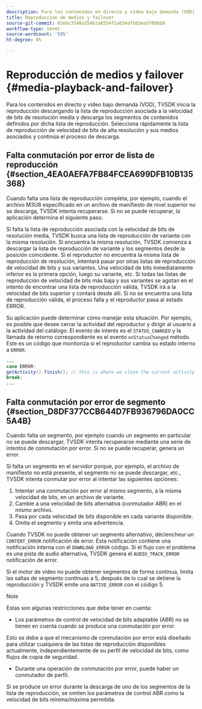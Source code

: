 ```yaml
---
description: Para los contenidos en directo y vídeo bajo demanda (VOD), TVSDK inicia la reproducción descargando la lista de reproducción asociada a la velocidad de bits de resolución media y descarga los segmentos de contenidos definidos por dicha lista de reproducción. Selecciona rápidamente la lista de reproducción de velocidad de bits de alta resolución y sus medios asociados y continúa el proceso de descarga.
title: Reproducción de medios y failover
source-git-commit: 02ebc3548a254b2a6554f1ab34afbb3ea5f09bb8
workflow-type: tm+mt
source-wordcount: '595'
ht-degree: 0%

---
```


# Reproducción de medios y failover {#media-playback-and-failover}

Para los contenidos en directo y vídeo bajo demanda (VOD), TVSDK inicia la reproducción descargando la lista de reproducción asociada a la velocidad de bits de resolución media y descarga los segmentos de contenidos definidos por dicha lista de reproducción. Selecciona rápidamente la lista de reproducción de velocidad de bits de alta resolución y sus medios asociados y continúa el proceso de descarga.

## Falta conmutación por error de lista de reproducción {#section_4EA0AEFA7FB84FCEA699DFB10B135368}

Cuando falta una lista de reproducción completa, por ejemplo, cuando el archivo M3U8 especificado en un archivo de manifiesto de nivel superior no se descarga, TVSDK intenta recuperarse. Si no se puede recuperar, la aplicación determina el siguiente paso.

Si falta la lista de reproducción asociada con la velocidad de bits de resolución media, TVSDK busca una lista de reproducción de variante con la misma resolución. Si encuentra la misma resolución, TVSDK comienza a descargar la lista de reproducción de variante y los segmentos desde la posición coincidente. Si el reproductor no encuentra la misma lista de reproducción de resolución, intentará pasar por otras listas de reproducción de velocidad de bits y sus variantes. Una velocidad de bits inmediatamente inferior es la primera opción, luego su variante, etc. Si todas las listas de reproducción de velocidad de bits más baja y sus variantes se agotan en el intento de encontrar una lista de reproducción válida, TVSDK irá a la velocidad de bits superior y contará desde allí. Si no se encuentra una lista de reproducción válida, el proceso falla y el reproductor pasa al estado ERROR.

Su aplicación puede determinar cómo manejar esta situación. Por ejemplo, es posible que desee cerrar la actividad del reproductor y dirigir al usuario a la actividad del catálogo. El evento de interés es el `STATUS_CHANGED` y la llamada de retorno correspondiente es el evento `onStatusChanged` método. Este es un código que monitoriza si el reproductor cambia su estado interno a `ERROR`:

```java
... 
case ERROR: 
getActivity().finish(); // this is where we close the current activity (the Player activity) 
break; 
...
```

## Falta conmutación por error de segmento {#section_D8DF377CCB644D7FB936796DA0CC5A4B}

Cuando falta un segmento, por ejemplo cuando un segmento en particular no se puede descargar, TVSDK intenta recuperarse mediante una serie de intentos de conmutación por error. Si no se puede recuperar, genera un error.

Si falta un segmento en el servidor porque, por ejemplo, el archivo de manifiesto no está presente, el segmento no se puede descargar, etc., TVSDK intenta conmutar por error al intentar las siguientes opciones:

1. Intentar una conmutación por error al mismo segmento, a la misma velocidad de bits, en un archivo de variante.
1. Cambie a una velocidad de bits alternativa (conmutador ABR) en el mismo archivo.
1. Pasa por cada velocidad de bits disponible en cada variante disponible.
1. Omita el segmento y emita una advertencia.

Cuando TVSDK no puede obtener un segmento alternativo, déclencheur un `CONTENT_ERROR` notificación de error. Esta notificación contiene una notificación interna con el `DOWNLOAD_ERROR` código. Si el flujo con el problema es una pista de audio alternativa, TVSDK genera el `AUDIO_TRACK_ERROR` notificación de error.

Si el motor de vídeo no puede obtener segmentos de forma continua, limita las saltas de segmento continuas a 5, después de lo cual se detiene la reproducción y TVSDK emite una `NATIVE_ERROR` con el código 5.

>[!NOTE]
>
>Estas son algunas restricciones que debe tener en cuenta:
>
>* Los parámetros de control de velocidad de bits adaptable (ABR) no se tienen en cuenta cuando se produce una conmutación por error.
>
>  Esto se debe a que el mecanismo de conmutación por error está diseñado para utilizar cualquiera de las listas de reproducción disponibles actualmente, independientemente de su perfil de velocidad de bits, como flujos de copia de seguridad.
>* Durante una operación de conmutación por error, puede haber un conmutador de perfil.
>
>  Si se produce un error durante la descarga de uno de los segmentos de la lista de reproducción, se omiten los parámetros de control ABR como la velocidad de bits mínima/máxima permitida.
>
